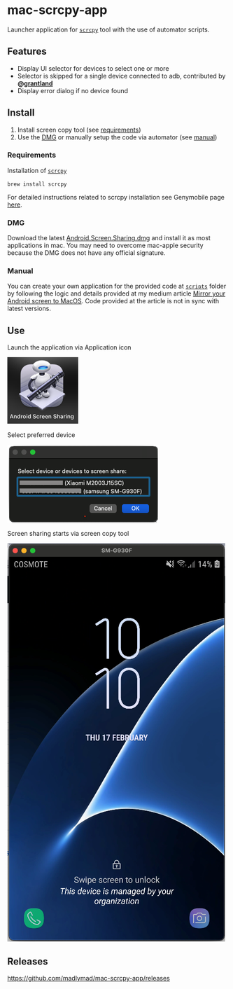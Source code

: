 # mac-scrcpy-app
Launcher application for [`scrcpy`](https://github.com/Genymobile/scrcpy) tool with the use of automator scripts.

## Features
- Display UI selector for devices to select one or more
- Selector is skipped for a single device connected to adb, contributed by **@[grantland](https://github.com/grantland)**
- Display error dialog if no device found

## Install
1. Install screen copy tool (see [requirements](#requirements))
2. Use the [DMG](#dmg) or manually setup the code via automator (see [manual](#manual))

### Requirements
Installation of [`scrcpy`](https://github.com/Genymobile/scrcpy)
```
brew install scrcpy
```
For detailed instructions related to scrcpy installation see Genymobile page [here](https://github.com/Genymobile/scrcpy#macos).

### DMG
Download the latest [Android.Screen.Sharing.dmg](https://github.com/madlymad/mac-scrcpy-app/releases/latest/download/Android.Screen.Sharing.dmg) and install it as most applications in mac. You may need to overcome mac-apple security because the DMG does not have any official signature.

### Manual
You can create your own application for the provided code at [`scripts`](https://github.com/madlymad/mac-scrcpy-app/tree/main/scripts) folder by following the logic and details provided at my medium article [Mirror your Android screen to MacOS](https://mandostam.medium.com/mirror-your-android-screen-to-macos-b72804d652bd). Code provided at the article is not in sync with latest versions.

## Use
Launch the application via Application icon

![application icon](screenshots/application.png)

Select preferred device

![preferred device](screenshots/device_selection.png)

Screen sharing starts via screen copy tool

![scrcpy tool](screenshots/scrcpy_tool.png)

## Releases
https://github.com/madlymad/mac-scrcpy-app/releases

